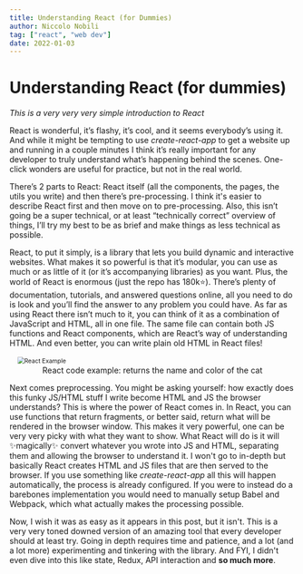 ```yaml
---
title: Understanding React (for Dummies)
author: Niccolo Nobili
tag: ["react", "web dev"]
date: 2022-01-03
---
```


# Understanding React (for dummies)

_This is a very very very simple introduction to React_

React is wonderful, it’s flashy, it’s cool, and it seems everybody’s using it. And while it might be tempting to use _create-react-app_ to get a website up and running in a couple minutes I think it’s really important for any developer to truly understand what’s happening behind the scenes. One-click wonders are useful for practice, but not in the real world.

There’s 2 parts to React: React itself (all the components, the pages, the utils you write) and then there’s pre-processing. I think it's easier to describe React first and then move on to pre-processing. Also, this isn’t going be a super technical, or at least “technically correct” overview of things, I’ll try my best to be as brief and make things as less technical as possible.

React, to put it simply, is a library that lets you build dynamic and interactive websites. What makes it so powerful is that it’s modular, you can use as much or as little of it (or it’s accompanying libraries) as you want. Plus, the world of React is enormous (just the repo has 180k⭐️). There’s plenty of documentation, tutorials, and answered questions online, all you need to do is look and you’ll find the answer to any problem you could have. As far as using React there isn’t much to it, you can think of it as a combination of JavaScript and HTML, all in one file. The same file can contain both JS functions and React components, which are React’s way of understanding HTML. And even better, you can write plain old HTML in React files!

<!-- ![React example](../../images/react-example.png) -->

<img src="../../images/react-example.png" alt="React Example" style="scale: 0.75;" />
<div align="center">React code example: returns the name and color of the cat</div>

Next comes preprocessing. You might be asking yourself: how exactly does this funky JS/HTML stuff I write become HTML and JS the browser understands? This is where the power of React comes in. In React, you can use functions that return fragments, or better said, return what will be rendered in the browser window. This makes it very powerful, one can be very very picky with what they want to show. What React will do is it will ✨magically✨ convert whatever you wrote into JS and HTML, separating them and allowing the browser to understand it. I won't go to in-depth but basically React creates HTML and JS files that are then served to the browser. If you use something like _create-react-app_ all this will happen automatically, the process is already configured. If you were to instead do a barebones implementation you would need to manually setup Babel and Webpack, which what actually makes the processing possible.

Now, I wish it was as easy as it appears in this post, but it isn't. This is a very very toned downed version of an amazing tool that every developer should at least try. Going in depth requires time and patience, and a lot (and a lot more) experimenting and tinkering with the library. And FYI, I didn't even dive into this like state, Redux, API interaction and **so much more**.
